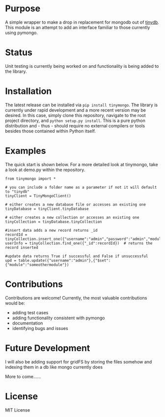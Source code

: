 # Purpose

A simple wrapper to make a drop in replacement for mongodb out of
[tinydb](http://tinydb.readthedocs.io/en/latest/).  This module is an
attempt to add an interface familiar to those currently using pymongo.

# Status

Unit testing is currently being worked on and functionality is being
added to the library.

# Installation

The latest release can be installed via `pip install tinymongo`.  The
library is currently under rapid development and a more recent version
may be desired.  In this case, simply clone this repository, navigate
to the root project directory, and `python setup.py install`.  This
is a pure python distribution and - thus - should require no external
compilers or tools besides those contained within Python itself.

# Examples

The quick start is shown below.  For a more detailed look at tinymongo,
take a look at demo.py within the repository.

    from tinymongo import *
    
    # you can include a folder name as a parameter if not it will default to "tinydb"
    tinyClient = TinyMongoClient()
    
    # either creates a new database file or accesses an existing one
    tinyDatabase = tinyClient.tinyDatabase
    
    # either creates a new collection or accesses an existing one
    tinyCollection = tinyDatabase.tinyCollection
    
    #insert data adds a new record returns _id
    recordId = tinyCollection.insert_one({"username":"admin","password":"admin","module":"somemodule"})
    userInfo = tinyCollection.find_one({"_id":recordId})  # returns the record inserted
    
    #update data returns True if successful and False if unsuccessful
    upd = table.update({"username":"admin"},{"$set":{"module":"someothermodule"}) 

# Contributions

Contributions are welcome!  Currently, the most valuable contributions
would be:

 * adding test cases
 * adding functionality consistent with pymongo
 * documentation
 * identifying bugs and issues

# Future Development

I will also be adding support for gridFS by storing the files somehow and indexing them in a db like mongo currently does

More to come......

# License

MIT License
